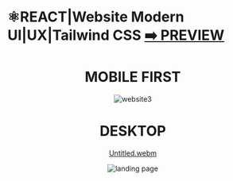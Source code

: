  # ⚛️REACT|Website Modern UI|UX|Tailwind CSS [:arrow_right: PREVIEW](https://reacthoobanktailwindcss.vercel.app/)
 

<div align="center">
 
 # MOBILE FIRST
 ![website3](https://user-images.githubusercontent.com/26189854/202867788-ffd142a2-1e20-4fbd-8281-c1c11448e869.gif)

 # DESKTOP 
 [Untitled.webm](https://user-images.githubusercontent.com/26189854/202867135-7cb39dab-0d20-422d-b85f-88655234dd53.webm)
 
 
 ![landing page](https://user-images.githubusercontent.com/26189854/202921089-c8730061-2a33-4b83-9eea-646b41255c04.png)



</div>


 

 
